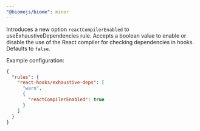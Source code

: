 ```yaml
---
"@biomejs/biome": minor
---
```


Introduces a new option `reactCompilerEnabled` to useExhaustiveDependencies rule.
Accepts a boolean value to enable or disable the use of the React compiler for checking dependencies in hooks.
Defaults to `false`.

Example configuration:
```json
{
  "rules": {
    "react-hooks/exhaustive-deps": [
      "warn",
      {
        "reactCompilerEnabled": true
      }
    ]
  }
}
```

